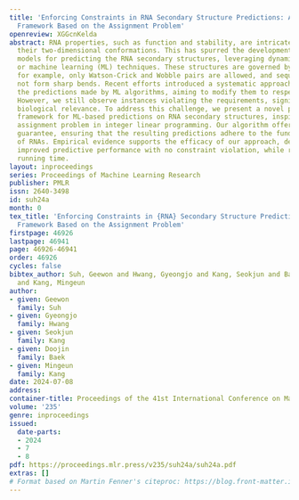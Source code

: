 ```yaml
---
title: 'Enforcing Constraints in RNA Secondary Structure Predictions: A Post-Processing
  Framework Based on the Assignment Problem'
openreview: XGGcnKelda
abstract: RNA properties, such as function and stability, are intricately tied to
  their two-dimensional conformations. This has spurred the development of computational
  models for predicting the RNA secondary structures, leveraging dynamic programming
  or machine learning (ML) techniques. These structures are governed by specific rules;
  for example, only Watson-Crick and Wobble pairs are allowed, and sequences must
  not form sharp bends. Recent efforts introduced a systematic approach to post-process
  the predictions made by ML algorithms, aiming to modify them to respect the constraints.
  However, we still observe instances violating the requirements, significantly reducing
  biological relevance. To address this challenge, we present a novel post-processing
  framework for ML-based predictions on RNA secondary structures, inspired by the
  assignment problem in integer linear programming. Our algorithm offers a theoretical
  guarantee, ensuring that the resulting predictions adhere to the fundamental constraints
  of RNAs. Empirical evidence supports the efficacy of our approach, demonstrating
  improved predictive performance with no constraint violation, while requiring less
  running time.
layout: inproceedings
series: Proceedings of Machine Learning Research
publisher: PMLR
issn: 2640-3498
id: suh24a
month: 0
tex_title: 'Enforcing Constraints in {RNA} Secondary Structure Predictions: A Post-Processing
  Framework Based on the Assignment Problem'
firstpage: 46926
lastpage: 46941
page: 46926-46941
order: 46926
cycles: false
bibtex_author: Suh, Geewon and Hwang, Gyeongjo and Kang, Seokjun and Baek, Doojin
  and Kang, Mingeun
author:
- given: Geewon
  family: Suh
- given: Gyeongjo
  family: Hwang
- given: Seokjun
  family: Kang
- given: Doojin
  family: Baek
- given: Mingeun
  family: Kang
date: 2024-07-08
address:
container-title: Proceedings of the 41st International Conference on Machine Learning
volume: '235'
genre: inproceedings
issued:
  date-parts:
  - 2024
  - 7
  - 8
pdf: https://proceedings.mlr.press/v235/suh24a/suh24a.pdf
extras: []
# Format based on Martin Fenner's citeproc: https://blog.front-matter.io/posts/citeproc-yaml-for-bibliographies/
---
```

